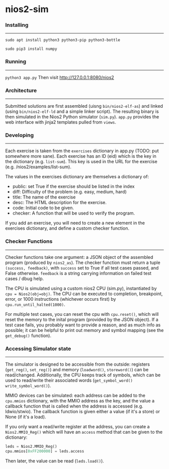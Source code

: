 # nios2-sim


### Installing
---

`sudo apt install python3 python3-pip python3-bottle`

`sudo pip3 install numpy`


### Running
---

`python3 app.py`
Then visit http://127.0.0.1:8080/nios2

### Architecture
---

Submitted solutions are first assembled (uisng `bin/nios2-elf-as`) and linked (using `bin/nios2-elf-ld` and a simple linker script). The resulting binary is then simulated in the Nios2 Python simulator (`sim.py`). `app.py` provides the web interface with jinja2 templates pulled from `views`.


### Developing
---

Each exercise is taken from the `exercises` dictionary in app.py (TODO: put somewhere more sane). Each exercise has an ID (eid) which is the key in the dictionary (e.g. `list-sum`). This key is used in the URL for the exercise (e.g. /nios2/examples/list-sum).

The values in the exercises dictionary are themselves a dictionary of:
- public: set True if the exercise should be listed in the index
- diff: Difficulty of the problem (e.g. easy, medium, hard)
- title: The name of the exercise
- desc: The HTML description for the exercise.
- code: Initial code to be given.
- checker: A function that will be used to verify the program.

If you add an exercise, you will need to create a new element in the exercises dictionary, and define a custom checker function.

### Checker Functions
---

Checker functions take one argument: a JSON object of the assembled program (produced by `nios2_as`). The checker function must return a tuple `(success, feedback)`, with `success` set to True if all test cases passed, and False otherwise. `feedback` is a string carrying information on failed test cases / dbug help.

The CPU is simulated using a custom nios2 CPU (sim.py), instantiated by `cpu = Nios2(obj=obj)`. The CPU can be executed to completion, breakpoint, error, or 1000 instructions (whichever occurs first) by `cpu.run_until_halted(1000)`.

For multiple test cases, you can reset the cpu with `cpu.reset()`, which will reset the memory to the inital program (provided by the JSON object). If a test case fails, you probably want to provide a reason, and as much info as possible; it can be helpful to print out memory and symbol mapping (see the `get_debug()` function).

### Accessing Simulator state
---

The simulator is designed to be accessible from the outside: registers (`get_reg()`, `set_reg()`) and memory (`loadword()`, `storeword()`) can be read/changed. Additionally, the CPU keeps track of symbols, which can be used to read/write their associated words (`get_symbol_word()` `write_symbol_word()`).

MMIO devices can be simulated: each address can be added to the `cpu.mmios` dictionary, with the MMIO address as the key, and the value a callback function that is called when the address is accessed (e.g. ldwio/stwio). The callback function is given either a value (if it's a store) or None (if it's a load).

If you only want a read/write register at the address, you can create a `Nios2.MMIO_Reg()` which will have an `access` method that can be given to the dictionary:

```python
leds = Nios2.MMIO_Reg()
cpu.mmios[0xFF200000] = leds.access
```

Then later, the value can be read (`leds.load()`).

